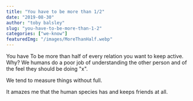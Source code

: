 ```yaml
---
title: "You have to be more than 1/2"
date: "2019-08-30"
author: "toby balsley" 
slug: "you-have-to-be-more-than-1-2"
categories: ["we-know"]
featuredImg: "/images/MoreThanHalf.webp"
---
```


You have To be more than half of every relation you want to keep active. Why? We humans do a poor job of understanding the other person and of the feel they should be doing "x".

We tend to measure things without full. 



It amazes me that the human species has and keeps friends at all.
